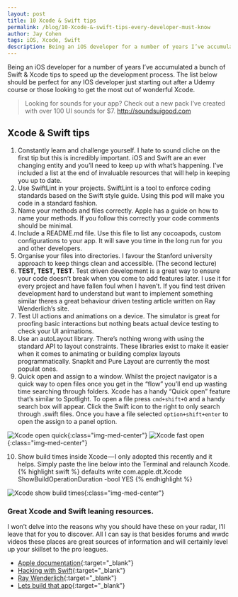 ```yaml
---
layout: post
title: 10 Xcode & Swift tips
permalink: /blog/10-Xcode-&-swift-tips-every-developer-must-know
author: Jay Cohen
tags: iOS, Xcode, Swift
description: Being an iOS developer for a number of years I’ve accumulated a bunch of Swift & Xcode tips to speed up the development process. The list below should be perfect for any IOS developer just starting out after a Udemy course or those looking to get the most out of wonderful Xcode.
---
```


Being an iOS developer for a number of years I’ve accumulated a bunch of Swift & Xcode tips to speed up the development process. The list below should be perfect for any IOS developer just starting out after a Udemy course or those looking to get the most out of wonderful Xcode.

> Looking for sounds for your app? Check out a new pack I’ve created with over 100 UI sounds for $7.  <a href="http://soundsuigood.com" title="Sounds UI Good" target="_blank">http://soundsuigood.com</a>

## Xcode & Swift tips
1. Constantly learn and challenge yourself. I hate to sound cliche on the first tip but this is incredibly important. iOS and Swift are an ever changing entity and you’ll need to keep up with what’s happening. I’ve included a list at the end of invaluable resources that will help in keeping you up to date.
2. Use SwiftLint in your projects. SwiftLint is a tool to enforce coding standards based on the Swift style guide. Using this pod will make you code in a standard fashion.
3. Name your methods and files correctly. Apple has a guide on how to name your methods. If you follow this correctly your code comments should be minimal.
4. Include a README.md file. Use this file to list any cocoapods, custom configurations to your app. It will save you time in the long run for you and other developers.
5. Organise your files into directories. I favour the Stanford university approach to keep things clean and accessible. (The second lecture)
6. **TEST, TEST, TEST**. Test driven development is a great way to ensure your code doesn’t break when you come to add features later. I use it for every project and have fallen foul when I haven’t. If you find test driven development hard to understand but want to implement something similar theres a great behaviour driven testing article written on Ray Wenderlich’s site.
7. Test UI actions and animations on a device. The simulator is great for proofing basic interactions but nothing beats actual device testing to check your UI animations.
8. Use an autoLayout library. There’s nothing wrong with using the standard API to layout constraints. These libraries exist to make it easier when it comes to animating or building complex layouts programmatically. Snapkit and Pure Layout are currently the most populat ones.
9. Quick open and assign to a window. Whilst the project navigator is a quick way to open files once you get in the “flow” you’ll end up wasting time searching through folders. Xcode has a handy “Quick open” feature that’s similar to Spotlight. To open a file press `cmd+shift+O` and a handy search box will appear. Click the Swift icon to the right to only search through .swift files. Once you have a file selected `option+shift+enter` to open the assign to a panel option.

![Xcode open quick]({{site.url}}/assets/blog/2019/xcode-open-quick.png){:class="img-med-center"}
![Xcode fast open]({{site.url}}/assets/blog/2019/xcode-fast-open.png){:class="img-med-center"}

10. Show build times inside Xcode — I only adopted this recently and it helps. Simply paste the line below into the Terminal and relaunch Xcode.
{% highlight swift %}
    defaults write com.apple.dt.Xcode ShowBuildOperationDuration -bool YES
{% endhighlight %}

![Xcode show build times]({{site.url}}/assets/blog/2019/xcode-run-speed.png){:class="img-med-center"}

### Great Xcode and Swift leaning resources.
I won’t delve into the reasons why you should have these on your radar, I’ll leave that for you to discover. All I can say is that besides forums and wwdc videos these places are great sources of information and will certainly level up your skillset to the pro leagues.

* [Apple documentation](https://developer.apple.com/documentation/){:target="_blank"}
* [Hacking with Swift](https://www.hackingwithswift.com/){:target="_blank"}
* [Ray Wenderlich](https://www.raywenderlich.com/){:target="_blank"}
* [Lets build that app](https://www.letsbuildthatapp.com/){:target="_blank"}